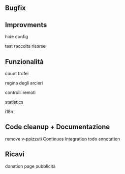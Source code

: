 ## Bugfix



## Improvments

hide config

test raccolta risorse



## Funzionalità

count trofei

regina degli arcieri

controlli remoti

statistics

i18n



## Code cleanup + Documentazione

remove v-ppizzuti
Continuos Integration
todo annotation



## Ricavi

donation page
pubblicità


